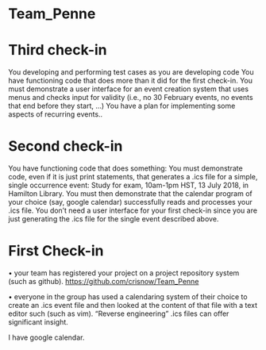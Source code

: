 # Team_Penne

# Third check-in

You developing and performing test cases as you are developing code
You have functioning code that does more than it did for the first check-in. You must demonstrate a user interface for an event creation system that uses menus and checks input for validity (i.e., no 30 February events, no events that end before they start, ...)
You have a plan for implementing some aspects of recurring events..

# Second check-in

You have functioning code that does something: You must demonstrate code, even if it is just print statements, that generates a .ics file for a simple, single occurrence event: Study for exam, 10am-1pm HST, 13 July 2018, in Hamilton Library. You must then demonstrate that the calendar program of your choice (say, google calendar) successfully reads and processes your .ics file.
You don’t need a user interface for your first check-in since you are just generating the .ics file for the single event described above.


# First Check-in
• your team has registered your project on a project repository system (such
as github).
https://github.com/crisnow/Team_Penne

• everyone in the group has used a calendaring system of their choice to create
an .ics event file and then looked at the content of that file with a text editor
such (such as vim). “Reverse engineering” .ics files can offer significant
insight.

I have google calendar.
